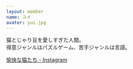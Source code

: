 ```yaml
---
layout: member
name: ユイ
avater: yui.jpg
---
```


猫とじゃり豆を愛しすぎた人間。<br>
得意ジャンルはパズルゲーム、苦手ジャンルは言語。

[愉快な猫たち - Instagram](https://www.instagram.com/tgcats2022/)
